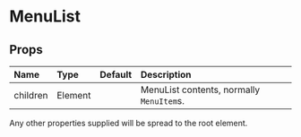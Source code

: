 <!--- This documentation is automatically generated, do not try to edit it. -->

# MenuList



## Props
| Name | Type | Default | Description |
|:-----|:-----|:--------|:------------|
| children | Element |  | MenuList contents, normally `MenuItem`s. |

Any other properties supplied will be spread to the root element.

